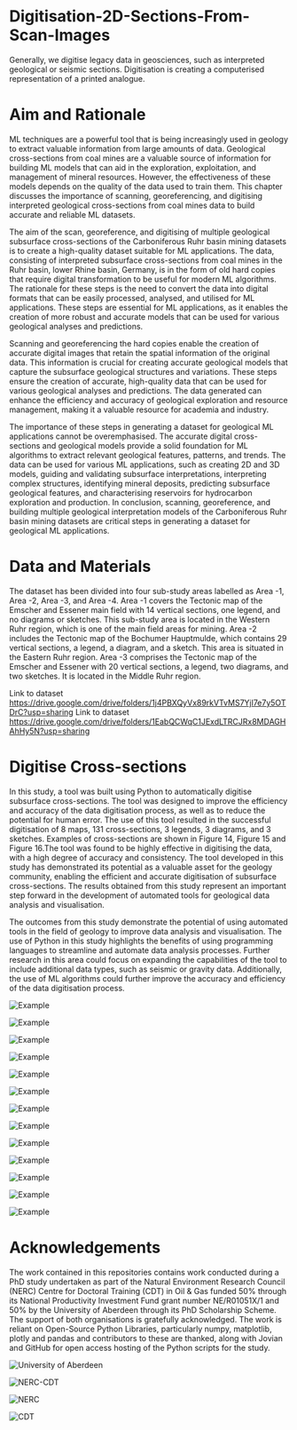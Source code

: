 # Digitisation-2D-Sections-From-Scan-Images
Generally, we digitise legacy data in geosciences, such as interpreted geological or seismic sections. Digitisation is creating a computerised representation of a printed analogue.

Aim and Rationale
==================
ML techniques are a powerful tool that is being increasingly used in geology to extract valuable information from large amounts of data. Geological cross-sections from coal mines are a valuable source of information for building ML models that can aid in the exploration, exploitation, and management of mineral resources. However, the effectiveness of these models depends on the quality of the data used to train them. This chapter discusses the importance of scanning, georeferencing, and digitising interpreted geological cross-sections from coal mines data to build accurate and reliable ML datasets.

The aim of the scan, georeference, and digitising of multiple geological subsurface cross-sections of the Carboniferous Ruhr basin mining datasets is to create a high-quality dataset suitable for ML applications. The data, consisting of interpreted subsurface cross-sections from coal mines in the Ruhr basin, lower Rhine basin, Germany, is in the form of old hard copies that require digital transformation to be useful for modern ML algorithms. The rationale for these steps is the need to convert the data into digital formats that can be easily processed, analysed, and utilised for ML applications. These steps are essential for ML applications, as it enables the creation of more robust and accurate models that can be used for various geological analyses and predictions.

Scanning and georeferencing the hard copies enable the creation of accurate digital images that retain the spatial information of the original data. This information is crucial for creating accurate geological models that capture the subsurface geological structures and variations. These steps ensure the creation of accurate, high-quality data that can be used for various geological analyses and predictions. The data generated can enhance the efficiency and accuracy of geological exploration and resource management, making it a valuable resource for academia and industry.

The importance of these steps in generating a dataset for geological ML applications cannot be overemphasised. The accurate digital cross-sections and geological models provide a solid foundation for ML algorithms to extract relevant geological features, patterns, and trends. The data can be used for various ML applications, such as creating 2D and 3D models, guiding and validating subsurface interpretations, interpreting complex structures, identifying mineral deposits, predicting subsurface geological features, and characterising reservoirs for hydrocarbon exploration and production. In conclusion, scanning, georeference, and building multiple geological interpretation models of the Carboniferous Ruhr basin mining datasets are critical steps in generating a dataset for geological ML applications. 

Data and Materials
===================

The dataset has been divided into four sub-study areas labelled as Area -1, Area -2, Area -3, and Area -4. Area -1 covers the Tectonic map of the Emscher and Essener main field with 14 vertical sections, one legend, and no diagrams or sketches. This sub-study area is located in the Western Ruhr region, which is one of the main field areas for mining. Area -2 includes the Tectonic map of the Bochumer Hauptmulde, which contains 29 vertical sections, a legend, a diagram, and a sketch. This area is situated in the Eastern Ruhr region. Area -3 comprises the Tectonic map of the Emscher and Essener with 20 vertical sections, a legend, two diagrams, and two sketches. It is located in the Middle Ruhr region. 

Link to dataset https://drive.google.com/drive/folders/1j4PBXQyVx89rkVTvMS7Yjl7e7y5OTDrC?usp=sharing
Link to dataset https://drive.google.com/drive/folders/1EabQCWqC1JExdLTRCJRx8MDAGHAhHy5N?usp=sharing

Digitise Cross-sections
========================

In this study, a tool was built using Python to automatically digitise subsurface cross-sections. The tool was designed to improve the efficiency and accuracy of the data digitisation process, as well as to reduce the potential for human error. The use of this tool resulted in the successful digitisation of 8 maps, 131 cross-sections, 3 legends, 3 diagrams, and 3 sketches. Examples of cross-sections are shown in Figure 14, Figure 15 and Figure 16.The tool was found to be highly effective in digitising the data, with a high degree of accuracy and consistency. The tool developed in this study has demonstrated its potential as a valuable asset for the geology community, enabling the efficient and accurate digitisation of subsurface cross-sections. The results obtained from this study represent an important step forward in the development of automated tools for geological data analysis and visualisation.

The outcomes from this study demonstrate the potential of using automated tools in the field of geology to improve data analysis and visualisation. The use of Python in this study highlights the benefits of using programming languages to streamline and automate data analysis processes. Further research in this area could focus on expanding the capabilities of the tool to include additional data types, such as seismic or gravity data. Additionally, the use of ML algorithms could further improve the accuracy and efficiency of the data digitisation process.

![Example](https://i.imgur.com/prUy7Nn.jpg)

![Example](https://i.imgur.com/KEL7ltX.png)

![Example](https://i.imgur.com/gCNfPX3.png)

![Example](https://i.imgur.com/VFwnr8Z.png)

![Example](https://i.imgur.com/hrbY2t5.png)

![Example](https://i.imgur.com/Nl6gukX.png)

![Example](https://i.imgur.com/EOhNDS3.png)

![Example](https://i.imgur.com/mg2XY6o.png)

![Example](https://i.imgur.com/Tpakohx.png)

![Example](https://i.imgur.com/vSR3xWB.png)

![Example](https://i.imgur.com/gfiCROq.png)

![Example](https://i.imgur.com/szdOWvU.png)

![Example](https://i.imgur.com/BeGXWdJ.png)

Acknowledgements 
=================
The work contained in this repositories contains work conducted during a PhD study undertaken as part of the Natural Environment Research Council (NERC) Centre for Doctoral Training (CDT) in Oil & Gas funded 50% through its National Productivity Investment Fund grant number NE/R01051X/1 and 50% by the University of Aberdeen through its PhD Scholarship Scheme. The support of both organisations is gratefully acknowledged. The work is reliant on Open-Source Python Libraries, particularly numpy, matplotlib, plotly and pandas and contributors to these are thanked, along with Jovian and GitHub for open access hosting of the Python scripts for the study.

![University of Aberdeen](https://pbs.twimg.com/profile_images/1572172791801061377/UPSWmPyN_400x400.jpg)

![NERC-CDT](https://nerc-cdt-oil-and-gas.ac.uk/wp-content/uploads/news/2015-news-NERC-funding.jpg)

![NERC](https://auracdt.hull.ac.uk/wp-content/uploads/2019/11/UKRI_NER_Council-Logo_Horiz-RGB.png)

![CDT](https://i.imgur.com/QDOhcN3.png)
